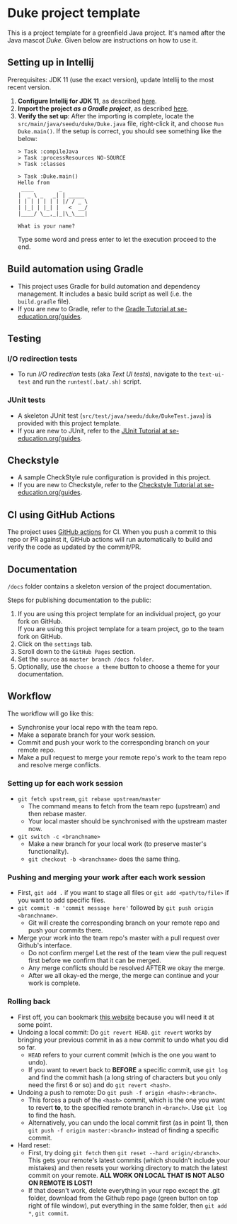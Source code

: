 # Duke project template

This is a project template for a greenfield Java project. It's named after the Java mascot _Duke_. Given below are instructions on how to use it.

## Setting up in Intellij

Prerequisites: JDK 11 (use the exact version), update Intellij to the most recent version.

1. **Configure Intellij for JDK 11**, as described [here](https://se-education.org/guides/tutorials/intellijJdk.html).
1. **Import the project _as a Gradle project_**, as described [here](https://se-education.org/guides/tutorials/intellijImportGradleProject.html).
1. **Verify the set up**: After the importing is complete, locate the `src/main/java/seedu/duke/Duke.java` file, right-click it, and choose `Run Duke.main()`. If the setup is correct, you should see something like the below:
   ```
   > Task :compileJava
   > Task :processResources NO-SOURCE
   > Task :classes
   
   > Task :Duke.main()
   Hello from
    ____        _        
   |  _ \ _   _| | _____ 
   | | | | | | | |/ / _ \
   | |_| | |_| |   <  __/
   |____/ \__,_|_|\_\___|
   
   What is your name?
   ```
   Type some word and press enter to let the execution proceed to the end.

## Build automation using Gradle

* This project uses Gradle for build automation and dependency management. It includes a basic build script as well (i.e. the `build.gradle` file).
* If you are new to Gradle, refer to the [Gradle Tutorial at se-education.org/guides](https://se-education.org/guides/tutorials/gradle.html).

## Testing

### I/O redirection tests

* To run _I/O redirection_ tests (aka _Text UI tests_), navigate to the `text-ui-test` and run the `runtest(.bat/.sh)` script.

### JUnit tests

* A skeleton JUnit test (`src/test/java/seedu/duke/DukeTest.java`) is provided with this project template. 
* If you are new to JUnit, refer to the [JUnit Tutorial at se-education.org/guides](https://se-education.org/guides/tutorials/junit.html).

## Checkstyle

* A sample CheckStyle rule configuration is provided in this project.
* If you are new to Checkstyle, refer to the [Checkstyle Tutorial at se-education.org/guides](https://se-education.org/guides/tutorials/checkstyle.html).

## CI using GitHub Actions

The project uses [GitHub actions](https://github.com/features/actions) for CI. When you push a commit to this repo or PR against it, GitHub actions will run automatically to build and verify the code as updated by the commit/PR.

## Documentation

`/docs` folder contains a skeleton version of the project documentation.

Steps for publishing documentation to the public: 
1. If you are using this project template for an individual project, go your fork on GitHub.<br>
   If you are using this project template for a team project, go to the team fork on GitHub.
1. Click on the `settings` tab.
1. Scroll down to the `GitHub Pages` section.
1. Set the `source` as `master branch /docs folder`.
1. Optionally, use the `choose a theme` button to choose a theme for your documentation.

## Workflow

The workflow will go like this:
* Synchronise your local repo with the team repo.
* Make a separate branch for your work session.
* Commit and push your work to the corresponding branch on your remote repo.
* Make a pull request to merge your remote repo's work to the team repo and resolve merge conflicts.

### Setting up for each work session

*  `git fetch upstream`, `git rebase upstream/master`
   * The command means to fetch from the team repo (upstream) and then rebase master.
   * Your local master should be synchronised with the upstream master now.
* `git switch -c <branchname>`
   * Make a new branch for your local work (to preserve master's functionality).
   * `git checkout -b <branchname>` does the same thing.

### Pushing and merging your work after each work session

* First, `git add .` if you want to stage all files or `git add <path/to/file>` if you want to add specific files.
* `git commit -m 'commit message here'` followed by `git push origin <branchname>`.
   * Git will create the corresponding branch on your remote repo and push your commits there.
* Merge your work into the team repo's master with a pull request over Github's interface.
   * Do not confirm merge! Let the rest of the team view the pull request first before we confirm that it can be merged.
   * Any merge conflicts should be resolved AFTER we okay the merge.
   * After we all okay-ed the merge, the merge can continue and your work is complete.

### Rolling back

* First off, you can bookmark [this website](https://ohshitgit.com/) because you will need it at some point.
* Undoing a local commit: Do `git revert HEAD`. `git revert` works by bringing your previous commit in as a new commit to undo what you did so far.
   * `HEAD` refers to your current commit (which is the one you want to undo).
   * If you want to revert back to __BEFORE__ a specific commit, use `git log` and find the commit hash (a long string of characters but you only need the first 6 or so) and do `git revert <hash>`.
* Undoing a push to remote: Do `git push -f origin <hash>:<branch>`.
   * This forces a push of the `<hash>` commit, which is the one you want to revert __to__, to the specified remote branch in `<branch>`. Use `git log` to find the hash.
   * Alternatively, you can undo the local commit first (as in point 1), then `git push -f origin master:<branch>` instead of finding a specific commit.
* Hard reset:
   * First, try doing `git fetch` then `git reset --hard origin/<branch>`. This gets your remote's latest commits (which shouldn't include your mistakes) and then resets your working directory to match the latest commit on your remote. __ALL WORK ON LOCAL THAT IS NOT ALSO ON REMOTE IS LOST!__
   * If that doesn't work, delete everything in your repo except the .git folder, download from the Github repo page (green button on top right of file window), put everything in the same folder, then `git add *`, `git commit`.
